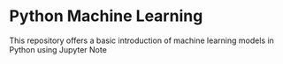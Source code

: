 # Python Machine Learning

This repository offers a basic introduction of machine learning models in Python using Jupyter Note